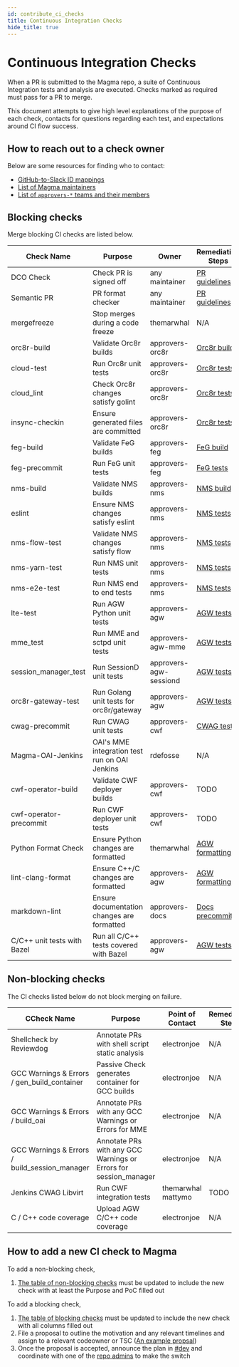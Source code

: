 ```yaml
---
id: contribute_ci_checks
title: Continuous Integration Checks
hide_title: true
---
```


# Continuous Integration Checks

When a PR is submitted to the Magma repo, a suite of Continuous Integration tests and analysis are executed. Checks marked as required must pass for a PR to merge.

This document attempts to give high level explanations of the purpose of each check, contacts for questions regarding each test, and expectations around CI flow success.

## How to reach out to a check owner

Below are some resources for finding who to contact:

- [GitHub-to-Slack ID mappings](contribute_id_mappings)
- [List of Magma maintainers](https://github.com/orgs/magma/teams/repo-magma-maintain/members)
- [List of `approvers-*` teams and their members](https://github.com/orgs/magma/teams/?query=approvers)

## Blocking checks

Merge blocking CI checks are listed below.

| Check Name             | Purpose                                       | Owner                  | Remediation Steps                                                            |
| ---------------------- | --------------------------------------------- | ---------------------- | ---------------------------------------------------------------------------- |
| DCO Check              | Check PR is signed off                        | any maintainer         | [PR guidelines](contribute_workflow#guidelines)                              |
| Semantic PR            | PR format checker                             | any maintainer         | [PR guidelines](contribute_workflow#guidelines)                              |
| mergefreeze            | Stop merges during a code freeze              | themarwhal             | N/A                                                                          |
| orc8r-build            | Validate Orc8r builds                         | approvers-orc8r        | [Orc8r build](../basics/quick_start_guide#terminal-tab-2-build-orchestrator) |
| cloud-test             | Run Orc8r unit tests                          | approvers-orc8r        | [Orc8r tests](../orc8r/dev_testing)                                          |
| cloud_lint             | Check Orc8r changes satisfy golint            | approvers-orc8r        | [Orc8r tests](../orc8r/dev_testing)                                          |
| insync-checkin         | Ensure generated files are committed          | approvers-orc8r        | [Orc8r tests](../orc8r/dev_testing)                                          |
| feg-build              | Validate FeG builds                           | approvers-feg          | [FeG build](../feg/deploy_build)                                             |
| feg-precommit          | Run FeG unit tests                            | approvers-feg          | [FeG tests](../feg/dev_testing)                                              |
| nms-build              | Validate NMS builds                           | approvers-nms          | [NMS build](../basics/quick_start_guide#using-the-nms-ui)                    |
| eslint                 | Ensure NMS changes satisfy eslint             | approvers-nms          | [NMS tests](../nms/dev_testing)                                              |
| nms-flow-test          | Validate NMS changes satisfy flow             | approvers-nms          | [NMS tests](../nms/dev_testing)                                              |
| nms-yarn-test          | Run NMS unit tests                            | approvers-nms          | [NMS tests](../nms/dev_testing)                                              |
| nms-e2e-test           | Run NMS end to end tests                      | approvers-nms          | [NMS tests](../nms/dev_testing)                                              |
| lte-test               | Run AGW Python unit tests                     | approvers-agw          | [AGW tests](../lte/dev_unit_testing)                                         |
| mme_test               | Run MME and sctpd unit tests                  | approvers-agw-mme      | [AGW tests](../lte/dev_unit_testing)                                         |
| session_manager_test   | Run SessionD unit tests                       | approvers-agw-sessiond | [AGW tests](../lte/dev_unit_testing)                                         |
| orc8r-gateway-test     | Run Golang unit tests for orc8r/gateway       | approvers-agw          | [AGW tests](../lte/dev_unit_testing)                                         |
| cwag-precommit         | Run CWAG unit tests                           | approvers-cwf          | [CWAG tests](../cwf/dev_testing)                                             |
| Magma-OAI-Jenkins      | OAI's MME integration test run on OAI Jenkins | rdefosse               | N/A                                                                          |
| cwf-operator-build     | Validate CWF deployer builds                  | approvers-cwf          | TODO                                                                         |
| cwf-operator-precommit | Run CWF deployer unit tests                   | approvers-cwf          | TODO                                                                         |
| Python Format Check    | Ensure Python changes are formatted           | themarwhal             | [AGW formatting](../lte/dev_unit_testing#format-agw)|
| lint-clang-format      | Ensure C++/C changes are formatted            | approvers-agw          | [AGW formatting](../lte/dev_unit_testing#format-agw)|
| markdown-lint          | Ensure documentation changes are formatted    | approvers-docs         | [Docs precommit](../docs/docs_overview.md#precommit)|
| C/C++ unit tests with Bazel | Run all C/C++ tests covered with Bazel   | approvers-agw          | [AGW tests](../lte/dev_unit_testing)                |

## Non-blocking checks

The CI checks listed below do not block merging on failure.

| CCheck Name                                   | Purpose                                                          | Point of Contact   | Remediation Steps                                    |
| --------------------------------------------- | ---------------------------------------------------------------- | ------------------ | ---------------------------------------------------- |
| Shellcheck by Reviewdog                       | Annotate PRs with shell script static analysis                   | electronjoe        | N/A                                                  |
| GCC Warnings & Errors / gen_build_container   | Passive Check generates container for GCC builds                 | electronjoe        | N/A                                                  |
| GCC Warnings & Errors / build_oai             | Annotate PRs with any GCC Warnings or Errors for MME             | electronjoe        | N/A                                                  |
| GCC Warnings & Errors / build_session_manager | Annotate PRs with any GCC Warnings or Errors for session_manager | electronjoe        | N/A                                                  |
| Jenkins CWAG Libvirt                          | Run CWF integration tests                                        | themarwhal mattymo | TODO                                                 |
| C / C++ code coverage                         | Upload AGW C/C++ code coverage                                   | electronjoe        | N/A                                                  |

## How to add a new CI check to Magma

To add a non-blocking check,

1. [The table of non-blocking checks](#Non-blocking-checks) must be updated to include the new check with at least the Purpose and PoC filled out

To add a blocking check,

1. [The table of blocking checks](#Blocking-checks) must be updated to include the new check with all columns filled out
2. File a proposal to outline the motivation and any relevant timelines and assign to a relevant codeowner or TSC ([An example propsal](https://github.com/magma/magma/issues/7774))
3. Once the proposal is accepted, announce the plan in [#dev](https://magmacore.slack.com/archives/C018J8UMGMR) and coordinate with one of the [repo admins](https://github.com/orgs/magma/teams/repo-magma-admin/members) to make the switch
